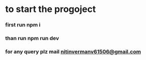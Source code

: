 # to start the progoject 
### first run npm i 
### than run npm run dev
### for any query plz mail nitinvermanv61506@gmail.com 